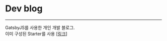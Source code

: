 # Dev blog

---
GatsbyJS를 사용한 개인 개발 블로그.  
이미 구성된 Starter를 사용 [[링크](https://www.gatsbyjs.com/starters/LekoArts/gatsby-starter-minimal-blog/)]